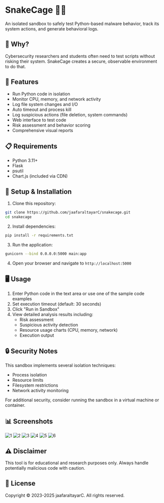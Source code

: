 # SnakeCage 🐍🧪

An isolated sandbox to safely test Python-based malware behavior, track its system actions, and generate behavioral logs.

## 🔐 Why?

Cybersecurity researchers and students often need to test scripts without risking their system. SnakeCage creates a secure, observable environment to do that.

## 🚀 Features

- Run Python code in isolation
- Monitor CPU, memory, and network activity
- Log file system changes and I/O
- Auto timeout and process kill
- Log suspicious actions (file deletion, system commands)
- Web interface to test code
- Risk assessment and behavior scoring
- Comprehensive visual reports

## 📋 Requirements

- Python 3.11+
- Flask
- psutil
- Chart.js (included via CDN)

## 🔧 Setup & Installation

1. Clone this repository:
```bash
git clone https://github.com/jaafaraltayarC/snakecage.git
cd snakecage
```

2. Install dependencies:
```bash
pip install -r requirements.txt
```

3. Run the application:
```bash
gunicorn --bind 0.0.0.0:5000 main:app
```

4. Open your browser and navigate to `http://localhost:5000`

## 🖥️ Usage

1. Enter Python code in the text area or use one of the sample code examples
2. Set execution timeout (default: 30 seconds)
3. Click "Run in Sandbox"
4. View detailed analysis results including:
   - Risk assessment
   - Suspicious activity detection
   - Resource usage charts (CPU, memory, network)
   - Execution output

## 🔒 Security Notes

This sandbox implements several isolation techniques:
- Process isolation
- Resource limits
- Filesystem restrictions
- Network activity monitoring

For additional security, consider running the sandbox in a virtual machine or container.

## 📊 Screenshots
![1](https://github.com/user-attachments/assets/fd7a93c8-2d76-41d3-acf5-ff32bfab7541)
![2](https://github.com/user-attachments/assets/37caa0db-0148-4c96-8c56-e00940f79679)
![3](https://github.com/user-attachments/assets/5f2b85c2-2013-4bd7-87e8-1bc835b8fbd2)
![4](https://github.com/user-attachments/assets/520d4d94-b964-4a5f-8289-d9f08374755b)
![5](https://github.com/user-attachments/assets/a9ba9744-ad05-406f-963b-b9e141bc8877)
![6](https://github.com/user-attachments/assets/28d274f1-2d01-4e64-b3fa-5a261cc9d8c3)







## ⚠️ Disclaimer

This tool is for educational and research purposes only. Always handle potentially malicious code with caution.

## 📜 License

Copyright © 2023-2025 jaafaraltayarC. All rights reserved.
